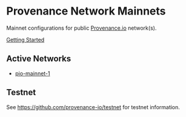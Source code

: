 # Provenance Network Mainnets

Mainnet configurations for public [Provenance.io](https://provenance.io) network(s).

[Getting Started](https://developer.provenance.io/docs/quick-start/start-here)

## Active Networks

- [pio-mainnet-1](pio-mainnet-1)

## Testnet

See https://github.com/provenance-io/testnet for testnet information.

